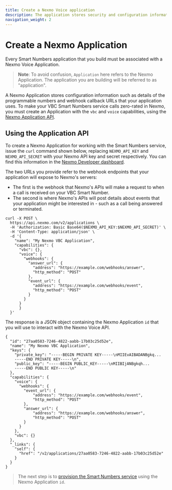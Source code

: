 ```yaml
---
title: Create a Nexmo Voice application
description: The application stores security and configuration information for your interaction with the Voice API.
navigation_weight: 2
---
```


# Create a Nexmo Application

Every Smart Numbers application that you build must be associated with a Nexmo Voice Application.

> **Note**: To avoid confusion, `Application` here refers to the Nexmo Application. The application you are building will be referred to as "application".

A Nexmo Application stores configuration information such as details of the programmable numbers and webhook callback URLs that your application uses. To make your VBC Smart Numbers service calls zero-rated in Nexmo, you must create an Application with the `vbc` and `voice` capabilities, using the [Nexmo Application API](https://developer.nexmo.com/api/application.v2).

## Using the Application API

To create a Nexmo Application for working with the Smart Numbers service, issue the `curl` command shown below, replacing `NEXMO_API_KEY` and `NEXMO_API_SECRET` with your Nexmo API key and secret respectively. You can find this information in the [Nexmo Developer dashboard](https://dashboard.nexmo.com/getting-started-guide).

The two URLs you provide refer to the webhook endpoints that your application will expose to Nexmo's servers:

* The first is the webhook that Nexmo's APIs will make a request to when a call is received on your VBC Smart Number.
* The second is where Nexmo's APIs will post details about events that your application might be interested in - such as a call being answered or terminated.


```
curl -X POST \
  https://api.nexmo.com/v2/applications \
  -H 'Authorization: Basic Base64($NEXMO_API_KEY:$NEXMO_API_SECRET)' \
  -H 'Content-Type: application/json' \
  -d '{
    "name": "My Nexmo VBC Application",
    "capabilities": {
      "vbc": {},
      "voice": {
        "webhooks": {
          "answer_url": {
            "address": "https://example.com/webhooks/answer",
            "http_method": "POST"
          },
          "event_url": {
            "address": "https://example.com/webhooks/event",
            "http_method": "POST"
          }
        }
      } 
	  }
  }'
```

The response is a JSON object containing the Nexmo Application `id` that you will use to interact with the Nexmo Voice API.

```
{
  "id": "27aa0583-7246-4822-aabb-17b03c25d52e",
  "name": "My Nexmo VBC Application",
  "keys": {
    "private_key": "-----BEGIN PRIVATE KEY-----\nMIIEvAIBADANBgkq...
    -----END PRIVATE KEY-----\n",
    "public_key": "-----BEGIN PUBLIC_KEY-----\nMIIBIjANBgkqh...
    -----END PUBLIC KEY-----\n"
  },
  "capabilities": {
    "voice": {
      "webhooks": {
        "event_url": {
            "address": "https://example.com/webhooks/event",
            "http_method": "POST"
        },
        "answer_url": {
            "address": "https://example.com/webhooks/answer",
            "http_method": "POST"
        }
      }
    },
    "vbc": {}
  },
  "_links": {
    "self": {
      "href": "/v2/applications/27aa0583-7246-4822-aabb-17b03c25d52e"
    }
  }
}
```

> The next step is to [provision the Smart Numbers service](/vonage-business-cloud/smart-numbers/guides/provision-smart-numbers) using the Nexmo Application `id`.
